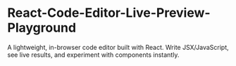 # React-Code-Editor-Live-Preview-Playground
A lightweight, in-browser code editor built with React. Write JSX/JavaScript, see live results, and experiment with components instantly.
